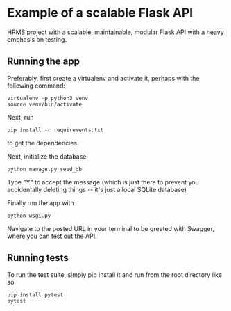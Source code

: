 # Example of a scalable Flask API

HRMS project with a scalable, maintainable, modular Flask API with a heavy emphasis on testing.



## Running the app

Preferably, first create a virtualenv and activate it, perhaps with the following command:

```
virtualenv -p python3 venv
source venv/bin/activate
```

Next, run

```
pip install -r requirements.txt
```

to get the dependencies.

Next, initialize the database

```
python manage.py seed_db
```

Type "Y" to accept the message (which is just there to prevent you accidentally deleting things -- it's just a local SQLite database)

Finally run the app with

```
python wsgi.py
```

Navigate to the posted URL in your terminal to be greeted with Swagger, where you can test out the API.




## Running tests

To run the test suite, simply pip install it and run from the root directory like so

```
pip install pytest
pytest
```

